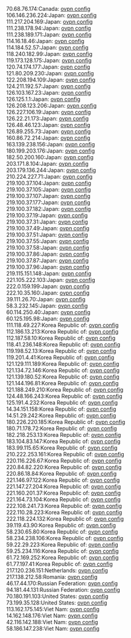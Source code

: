 70.68.76.174:Canada: [ovpn config](vpn/70_68_76_174.ovpn)  
106.146.236.224:Japan: [ovpn config](vpn/106_146_236_224.ovpn)  
111.217.204.169:Japan: [ovpn config](vpn/111_217_204_169.ovpn)  
111.238.178.94:Japan: [ovpn config](vpn/111_238_178_94.ovpn)  
111.238.189.171:Japan: [ovpn config](vpn/111_238_189_171.ovpn)  
114.16.18.46:Japan: [ovpn config](vpn/114_16_18_46.ovpn)  
114.184.52.57:Japan: [ovpn config](vpn/114_184_52_57.ovpn)  
118.240.182.99:Japan: [ovpn config](vpn/118_240_182_99.ovpn)  
119.173.128.175:Japan: [ovpn config](vpn/119_173_128_175.ovpn)  
120.74.174.177:Japan: [ovpn config](vpn/120_74_174_177.ovpn)  
121.80.209.230:Japan: [ovpn config](vpn/121_80_209_230.ovpn)  
122.208.194.109:Japan: [ovpn config](vpn/122_208_194_109.ovpn)  
124.211.192.57:Japan: [ovpn config](vpn/124_211_192_57.ovpn)  
126.103.167.23:Japan: [ovpn config](vpn/126_103_167_23.ovpn)  
126.125.1.1:Japan: [ovpn config](vpn/126_125_1_1.ovpn)  
126.208.123.206:Japan: [ovpn config](vpn/126_208_123_206.ovpn)  
126.227.106.19:Japan: [ovpn config](vpn/126_227_106_19.ovpn)  
126.22.21.173:Japan: [ovpn config](vpn/126_22_21_173.ovpn)  
126.48.46.123:Japan: [ovpn config](vpn/126_48_46_123.ovpn)  
126.89.255.73:Japan: [ovpn config](vpn/126_89_255_73.ovpn)  
160.86.72.214:Japan: [ovpn config](vpn/160_86_72_214.ovpn)  
163.139.238.156:Japan: [ovpn config](vpn/163_139_238_156.ovpn)  
180.199.203.176:Japan: [ovpn config](vpn/180_199_203_176.ovpn)  
182.50.200.160:Japan: [ovpn config](vpn/182_50_200_160.ovpn)  
203.171.8.104:Japan: [ovpn config](vpn/203_171_8_104.ovpn)  
203.179.136.244:Japan: [ovpn config](vpn/203_179_136_244.ovpn)  
210.224.227.71:Japan: [ovpn config](vpn/210_224_227_71.ovpn)  
219.100.37.104:Japan: [ovpn config](vpn/219_100_37_104.ovpn)  
219.100.37.105:Japan: [ovpn config](vpn/219_100_37_105.ovpn)  
219.100.37.107:Japan: [ovpn config](vpn/219_100_37_107.ovpn)  
219.100.37.177:Japan: [ovpn config](vpn/219_100_37_177.ovpn)  
219.100.37.182:Japan: [ovpn config](vpn/219_100_37_182.ovpn)  
219.100.37.19:Japan: [ovpn config](vpn/219_100_37_19.ovpn)  
219.100.37.31:Japan: [ovpn config](vpn/219_100_37_31.ovpn)  
219.100.37.49:Japan: [ovpn config](vpn/219_100_37_49.ovpn)  
219.100.37.51:Japan: [ovpn config](vpn/219_100_37_51.ovpn)  
219.100.37.55:Japan: [ovpn config](vpn/219_100_37_55.ovpn)  
219.100.37.58:Japan: [ovpn config](vpn/219_100_37_58.ovpn)  
219.100.37.86:Japan: [ovpn config](vpn/219_100_37_86.ovpn)  
219.100.37.87:Japan: [ovpn config](vpn/219_100_37_87.ovpn)  
219.100.37.96:Japan: [ovpn config](vpn/219_100_37_96.ovpn)  
219.115.151.148:Japan: [ovpn config](vpn/219_115_151_148.ovpn)  
221.105.222.103:Japan: [ovpn config](vpn/221_105_222_103.ovpn)  
222.0.159.199:Japan: [ovpn config](vpn/222_0_159_199.ovpn)  
222.10.35.160:Japan: [ovpn config](vpn/222_10_35_160.ovpn)  
39.111.26.70:Japan: [ovpn config](vpn/39_111_26_70.ovpn)  
58.3.232.145:Japan: [ovpn config](vpn/58_3_232_145.ovpn)  
60.114.250.40:Japan: [ovpn config](vpn/60_114_250_40.ovpn)  
60.125.195.98:Japan: [ovpn config](vpn/60_125_195_98.ovpn)  
111.118.49.227:Korea Republic of: [ovpn config](vpn/111_118_49_227.ovpn)  
112.186.13.213:Korea Republic of: [ovpn config](vpn/112_186_13_213.ovpn)  
112.187.58.10:Korea Republic of: [ovpn config](vpn/112_187_58_10.ovpn)  
118.41.236.148:Korea Republic of: [ovpn config](vpn/118_41_236_148.ovpn)  
119.198.52.13:Korea Republic of: [ovpn config](vpn/119_198_52_13.ovpn)  
119.201.4.41:Korea Republic of: [ovpn config](vpn/119_201_4_41.ovpn)  
121.129.111.189:Korea Republic of: [ovpn config](vpn/121_129_111_189.ovpn)  
121.134.72.146:Korea Republic of: [ovpn config](vpn/121_134_72_146.ovpn)  
121.139.180.52:Korea Republic of: [ovpn config](vpn/121_139_180_52.ovpn)  
121.144.196.81:Korea Republic of: [ovpn config](vpn/121_144_196_81.ovpn)  
121.188.249.210:Korea Republic of: [ovpn config](vpn/121_188_249_210.ovpn)  
124.48.166.243:Korea Republic of: [ovpn config](vpn/124_48_166_243.ovpn)  
125.191.4.232:Korea Republic of: [ovpn config](vpn/125_191_4_232.ovpn)  
14.34.151.158:Korea Republic of: [ovpn config](vpn/14_34_151_158.ovpn)  
14.51.29.242:Korea Republic of: [ovpn config](vpn/14_51_29_242.ovpn)  
180.226.220.185:Korea Republic of: [ovpn config](vpn/180_226_220_185.ovpn)  
180.71.178.72:Korea Republic of: [ovpn config](vpn/180_71_178_72.ovpn)  
182.218.253.13:Korea Republic of: [ovpn config](vpn/182_218_253_13.ovpn)  
183.104.83.147:Korea Republic of: [ovpn config](vpn/183_104_83_147.ovpn)  
183.99.115.65:Korea Republic of: [ovpn config](vpn/183_99_115_65.ovpn)  
210.222.253.161:Korea Republic of: [ovpn config](vpn/210_222_253_161.ovpn)  
220.116.226.67:Korea Republic of: [ovpn config](vpn/220_116_226_67.ovpn)  
220.84.82.220:Korea Republic of: [ovpn config](vpn/220_84_82_220.ovpn)  
220.86.18.84:Korea Republic of: [ovpn config](vpn/220_86_18_84.ovpn)  
221.146.97.122:Korea Republic of: [ovpn config](vpn/221_146_97_122.ovpn)  
221.147.27.204:Korea Republic of: [ovpn config](vpn/221_147_27_204.ovpn)  
221.160.201.37:Korea Republic of: [ovpn config](vpn/221_160_201_37.ovpn)  
221.164.73.104:Korea Republic of: [ovpn config](vpn/221_164_73_104.ovpn)  
222.108.241.73:Korea Republic of: [ovpn config](vpn/222_108_241_73.ovpn)  
222.110.28.223:Korea Republic of: [ovpn config](vpn/222_110_28_223.ovpn)  
222.118.224.132:Korea Republic of: [ovpn config](vpn/222_118_224_132.ovpn)  
39.119.43.90:Korea Republic of: [ovpn config](vpn/39_119_43_90.ovpn)  
58.230.65.80:Korea Republic of: [ovpn config](vpn/58_230_65_80.ovpn)  
58.234.238.106:Korea Republic of: [ovpn config](vpn/58_234_238_106.ovpn)  
59.22.29.223:Korea Republic of: [ovpn config](vpn/59_22_29_223.ovpn)  
59.25.234.116:Korea Republic of: [ovpn config](vpn/59_25_234_116.ovpn)  
61.72.169.252:Korea Republic of: [ovpn config](vpn/61_72_169_252.ovpn)  
61.77.197.41:Korea Republic of: [ovpn config](vpn/61_77_197_41.ovpn)  
217.120.236.151:Netherlands: [ovpn config](vpn/217_120_236_151.ovpn)  
217.138.212.58:Romania: [ovpn config](vpn/217_138_212_58.ovpn)  
46.17.44.170:Russian Federation: [ovpn config](vpn/46_17_44_170.ovpn)  
94.181.44.131:Russian Federation: [ovpn config](vpn/94_181_44_131.ovpn)  
70.180.191.103:United States: [ovpn config](vpn/70_180_191_103.ovpn)  
73.199.35.128:United States: [ovpn config](vpn/73_199_35_128.ovpn)  
113.162.175.145:Viet Nam: [ovpn config](vpn/113_162_175_145.ovpn)  
14.162.148.176:Viet Nam: [ovpn config](vpn/14_162_148_176.ovpn)  
42.116.142.188:Viet Nam: [ovpn config](vpn/42_116_142_188.ovpn)  
58.186.147.238:Viet Nam: [ovpn config](vpn/58_186_147_238.ovpn)  
